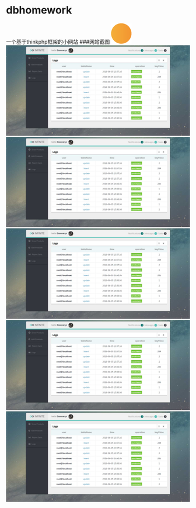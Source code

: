 # dbhomework
一个基于thinkphp框架的小网站
###网站截图
![image](http://github.com/webyangmx/dbhomework/raw/master/screenshot/xx.png)
![image](http://github.com/webyangmx/dbhomework/raw/master/screenshot/GS4Q}C6E9AC94V80WHEP_8J.jpg)
![image](http://github.com/webyangmx/dbhomework/raw/master/screenshot/GS4Q}C6E9AC94V80WHEP_8J.jpg)
![image](http://github.com/webyangmx/dbhomework/raw/master/screenshot/GS4Q}C6E9AC94V80WHEP_8J.jpg)
![image](http://github.com/webyangmx/dbhomework/raw/master/screenshot/GS4Q}C6E9AC94V80WHEP_8J.jpg)
![image](http://github.com/webyangmx/dbhomework/raw/master/screenshot/GS4Q}C6E9AC94V80WHEP_8J.jpg)
